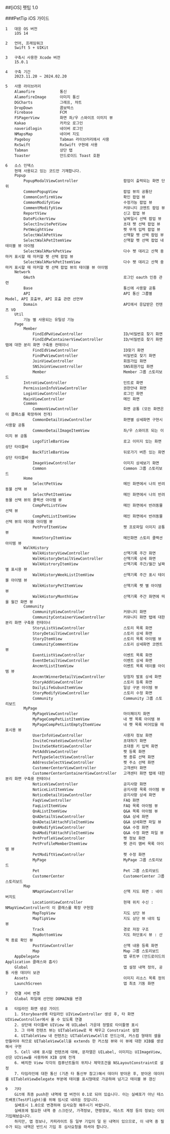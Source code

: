 ##[iOS] 펫팁 1.0

###PetTip iOS 가이드																

	1	대응 OS 버전																
		iOS 14																
																		
	2	언어, 프레임워크																
		Swift 5 + UIKit 																
																		
	3	구축시 사용한 Xcode 버전																
		15.0.1																
																		
	4	구축 기간																
		2023.11.20 ~ 2024.02.20																
																		
	5	사용 라이브러리																
		Alamofire			통신														
		AlamofireImage		이미지 통신														
		DGCharts			그래프, 챠트														
		DropDown			콤보박스														
		Firebase			FCM														
		FSPagerView			화면 좌/우 스와이프 이미지 뷰														
		Kakao				카카오 로그인														
		naveridlogin		네이버 로그인														
		NMapsMap			네이버 지도														
		Pageboy				Tabman 라이브러리에서 사용														
		RxSwift				RxSwift 구현에 사용														
		Tabman				상단 탭														
		Toaster				안드로이드 Toast 호환														
																		
	6	소스 인덱스																
		현재 사용되고 있는 코드만 기재합니다.																
		Popup																
			PopupModalViewController					팝업이 출력되는 화면 단위										
			CommonPopupView								팝업 뷰의 공통단										
			CommonConfirmView							확인 팝업 뷰										
			CommonModifyView							수정가능 팝업 뷰										
			CommentModifyView							커뮤니티 코멘트 팝업 뷰										
			ReportView									신고 팝업 뷰										
			DatePickerView								날짜일시 선택 팝업 뷰										
			SelectInvitePetView							초대 펫 선택 팝업 뷰										
			PetWeightView								펫 무게 입력 팝업 뷰										
			SelectWalkPetView							산책할 펫 선택 팝업 뷰										
			SelectWalkPetItemView						산책할 펫 선택 팝업 내 테이블 뷰 아이템										
			SelectWalkMarkPetView						다수 펫 데리고 산책 중 마커 표시할 때 마커할 펫 선택 팝업 뷰										
			SelectWalkMarkPetItemView					다수 펫 데리고 산책 중 마커 표시할 때 마커할 펫 선택 팝업 뷰의 테이블 뷰 아이템										
		Network																
			OAuth										로그인 oauth 인증 관련										
			Base										통신에 사용할 공통										
			API											API 통신 그룹별 Model, API 호출부, API 호출 관련 선언부										
			Domain										API에서 응답받은 컨텐츠 VO										
		Util																
			기능 별 사용되는 유틸성 기능															
		Page																
			Member															
				FindIdPwViewController					ID/비밀번호 찾기 화면										
				FindIdPwContainerViewController			ID/비밀번호 찾기 화면 탭에 대한 분리 화면 구축용 컨테이너										
				FindIdViewController					ID찾기 화면										
				FindPwViewController					비밀번호 찾기 화면										
				JoinViewController						회원가입 화면										
				SNSJoinViewcontrroller					SNS회원가입 화면										
				Member									Member 그룹 스토리보드										
			IntroViewController							인트로 화면										
			PermissionInfoViewController				권한안내 화면										
			LoginViewController							로그인 화면										
			MainViewController 							메인 화면										
			Common																
				CommonViewController					화면 공통 (모든 화면은 이 클래스를 확장하여 전개)										
				CommonDetailViewController				화면별 상세화면 구현시 사용할 공통										
				CommonDetailImageItemView				좌/우 스와이프 되는 이미지 뷰 공통										
				LogoTitleBarView						로고 이미지 있는 화면 상단 타이틀바										
				BackTitleBarView						뒤로가기 버튼 있는 화면 상단 타이틀바										
				ImageViewController						이미지 상세보기 화면										
				Common									Common 그룹 스토리보드										
			Home																
				SelectPetView							메인 화면에서 나의 반려동물 선택 뷰										
				SelectPetItemView						메인 화면에서 나의 반려동물 선택 뷰의 콜랙션 아이템 뷰										
				CompPetListView							메인 화면에서 반려동물 선택 뷰										
				CompPetListItemView						메인 화면에서 반려동물 선택 뷰의 테이블 아이템 뷰										
				PetProfItemView							펫 프로파일 이미지 공통 뷰										
				HomeStoryItemView						메인화면 스토리 콜랙션 아이템 뷰										
			WalkHistory																
				WalkHistoryViewController				산책기록 주간 화면										
				WalkHistoryDetailViewController			산책기록 상세 화면										
				WalkHistroryItemView					산책기록 주간/월간 날짜별 표시용 뷰										
				WalkHistoryWeekListItemView				산책기록 주간 표시 테이블 아이템 뷰										
				WalkHistoryPetItemView					산책기록 펫 별 아이템 뷰										
				WalkHistoryMonthView 					산책기록 주간 화면에 띄울 월간 화면 뷰										
			Community															
				CommunityViewController					커뮤니티 화면										
				CommunityContainerViewController		커뮤니티 화면 탭에 대한 분리 화면 구축용 컨테이너										
				StoryListViewController					스토리 목록 화면										
				StoryDetailViewController				스토리 상세 화면										
				StoryItemView							스토리 목록 아이템 뷰										
				CommunityCommentView					스토리 상세화면 코멘트 뷰										
				EventListViewController					이벤트 목록 화면										
				EventDetailViewController				이벤트 상세 화면										
				AncmntListItemView						이벤트 목록 테이블 아이템 뷰										
				AncmntWinnerDetailViewController		당첨자 발표 상세 화면										
				StoryAddViewController					스토리 등록 화면										
				DailyLifeGubunItemView					일상 구분 아이템 뷰										
				StoryModifyViewController				스토리 수정 화면										
				Community								Community 그룹 스토리보드										
			MyPage															
				MyPageViewController					마이페이지 화면										
				MyPageCompPetListItemView				내 펫 목록 아이템 뷰										
				MyPageCompPetListEmptyItemView			내 펫 목록 비어있을 때 표시용 뷰										
				UserInfoViewController					사용자 정보 화면										
				InviteCreateViewController				초대하기 화면										
				InviteSetKetViewController 				초대용 키 입력 화면										
				PetAddViewController					펫 등록 화면										
				PetTypeSelectViewController				펫 종류 선택 화면										
				AddressSelectViewController				펫 주소 선택 화면										
				CustomerCenterViewController			고객센터 화면										
				CustomerCenterContainerViewController	고객센터 화면 탭에 대한 분리 화면 구축용 컨테이너										
				NoticeViewController					공지사항 화면										
				NoticeListItemView						공지사항 목록 아이템 뷰										
				NoticeDetailViewController				공지사항 상세 화면										
				FaqViewController						FAQ 화면										
				FaqListItemView							FAQ 목록 아이템 뷰										
				QnAListItemView							Q&A 목록 아이템 뷰										
				QnADetailViewController					Q&A 상세 화면										
				QnADetailAttachFileItemView				Q&A 상세화면 파일 뷰										
				QnAModifyViewController					Q&A 수정 화면										
				QnAModiftAttachFileItemView				Q&A 수정 화면 파일 뷰										
				PetProfleViewController					펫 정보 화면										
				PetProfileMemberItemView				펫 관리 맴버 목록 아이템 뷰										
				PetModiftViewController					펫 수정 화면										
				MyPage									MyPage 그룹 스토리보드										
				Pet										Pet 그룹 스토리보드										
				CustomerCenter							CustomerCenter 그룹 스토리보드										
			Map															
				NMapViewController						산책 지도 화면 : 네이버지도										
				LocationViewController					현재 위치 수신 : NMapViewController이 이 클래스를 확장 구현함										
				MapTopView								지도 상단 뷰										
				MapTipView								지도 상단 뷰 내의 팁 뷰										
				Track									경로 저장 구조										
				MapBottomView							지도 하단표시 뷰 : 산책 종료 확인 뷰										
				PostViewController						산책 내용 등록 화면										
				Map										Map 그룹 스토리보드										
		AppDelegate										앱 루트부 (안드로이드의 Application 클래스와 흡사)										
		Global											앱 설정 내역 정의, 공통 사용 데이터 보관										
		Assets											이미지 리소스 목록 정의										
		LaunchScreen									앱 최초 기동 화면										
																		
	7	연결 서버 변경																
		Global 파일에 선언된 DOMAIN을 변경																
																		
	8	타임라인 화면 생성 가이드																
		1. Storyboard에 타임라인 UIViewController 생성 후, 타 화면 UIViewController에서 올 수 있도록 연결 																
		2. 상단에 타이틀바 UIView 에 UILabel 가운데 정렬로 타이틀명 표시																
		3. 그 아래 컨텐츠 뷰는 UITableView로 꽉 채우고 Constraint 설정																
		4. UITableView 내 컨텐츠는 UITableViewCell로 만드는데, 커스컴 형태의 셀을 만들어야 하므로 UITableViewCell을 extends 한 커스텀 뷰와 이 뷰에 대한 XIB를 생성해서 구현																
		5. Cell 내에 표시할 컨텐츠에 대해, 문자열은 UILabel, 이미지는 UIImageView, 선은 UIView를 사용하여 XIB 상에 전개 																
		6. 배치한 View 각각의 컴퓨넌트들의 위치나 제약조건을 NSLayoutConstraint로 설정																
		7. 타임라인에 대한 통신 (기존 타 통신부 참고)해서 데이터 받아온 후, 받아온 데이터를 UITableViewDelegate 부분에 테이블 표시형태로 가공하여 넘기고 테이블 뷰 갱신																
																		
	9	기타																
		Git에 최종 push한 내역에 앱 버전이 0.1로 되어 있습니다. 이는 실배포가 아닌 테스트배포(TestFlight)를 위해 임시로 내려둔 것입니다.																
		실배포시 1.0으로 변경하여 심사요청 해주시기 바랍니다.																
		실배포에 필요한 내역 중 스크린샷, 가격정보, 연령정보, 테스트 계정 등의 정보는 이미 기입해놨습니다.																
		하지만, 앱 정보나, 카피라이트 등 일부 기입이 덜 된 내역이 있으므로, 이 내역 중 필수가 되는 내역은 반드시 기입 후 심사요청을 하셔야 합니다.																
